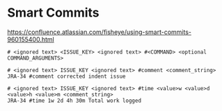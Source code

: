 # Smart Commits

https://confluence.atlassian.com/fisheye/using-smart-commits-960155400.html

```
# <ignored text> <ISSUE_KEY> <ignored text> #<COMMAND> <optional COMMAND_ARGUMENTS>

# <ignored text> ISSUE_KEY <ignored text> #comment <comment_string>
JRA-34 #comment corrected indent issue

# <ignored text> ISSUE_KEY <ignored text> #time <value>w <value>d <value>h <value>m <comment_string>
JRA-34 #time 1w 2d 4h 30m Total work logged

```



